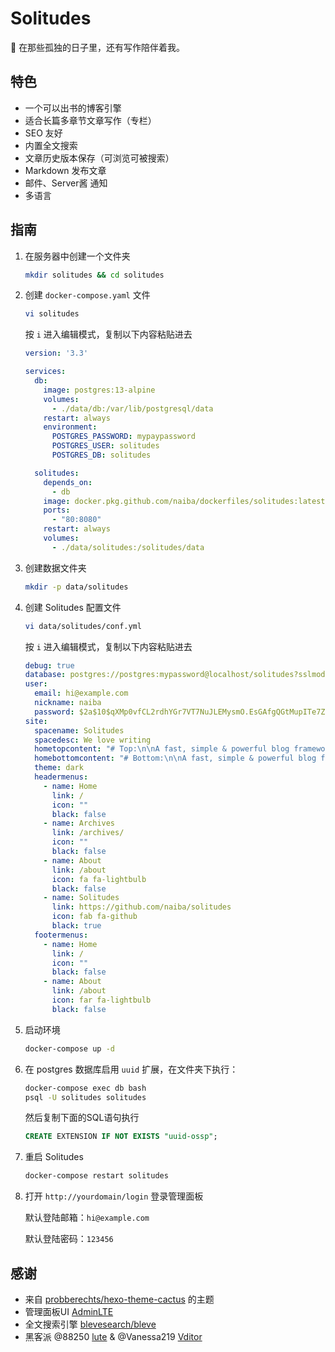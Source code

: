 # Solitudes

:smoking: 在那些孤独的日子里，还有写作陪伴着我。

## 特色

- 一个可以出书的博客引擎
- 适合长篇多章节文章写作（专栏）
- SEO 友好
- 内置全文搜索
- 文章历史版本保存（可浏览可被搜索）
- Markdown 发布文章
- 邮件、Server酱 通知
- 多语言

## 指南

1. 在服务器中创建一个文件夹

    ```sh
    mkdir solitudes && cd solitudes
    ```

2. 创建 `docker-compose.yaml` 文件

    ```sh
    vi solitudes
    ```
    按 `i` 进入编辑模式，复制以下内容粘贴进去
    ```yaml
    version: '3.3'

    services:
      db:
        image: postgres:13-alpine
        volumes:
          - ./data/db:/var/lib/postgresql/data
        restart: always
        environment:
          POSTGRES_PASSWORD: mypaypassword
          POSTGRES_USER: solitudes
          POSTGRES_DB: solitudes

      solitudes:
        depends_on:
          - db
        image: docker.pkg.github.com/naiba/dockerfiles/solitudes:latest
        ports:
          - "80:8080"
        restart: always
        volumes:
          - ./data/solitudes:/solitudes/data
    ```
    
2. 创建数据文件夹
    ```sh
    mkdir -p data/solitudes
    ```
    
4. 创建 Solitudes 配置文件

    ```sh
    vi data/solitudes/conf.yml
    ```

    按 `i` 进入编辑模式，复制以下内容粘贴进去

    ```yaml
    debug: true
    database: postgres://postgres:mypassword@localhost/solitudes?sslmode=disable
    user:
      email: hi@example.com
      nickname: naiba
      password: $2a$10$qXMp0vfCL2rdhYGr7VT7NuJLEMysmO.EsGAfgQGtMupITe7ZNbi86
    site:
      spacename: Solitudes
      spacedesc: We love writing
      hometopcontent: "# Top:\n\nA fast, simple & powerful blog framework \U0001F44D\n"
      homebottomcontent: "# Bottom:\n\nA fast, simple & powerful blog framework \U0001F44D\n"
      theme: dark
      headermenus:
        - name: Home
          link: /
          icon: ""
          black: false
        - name: Archives
          link: /archives/
          icon: ""
          black: false
        - name: About
          link: /about
          icon: fa fa-lightbulb
          black: false
        - name: Solitudes
          link: https://github.com/naiba/solitudes
          icon: fab fa-github
          black: true
      footermenus:
        - name: Home
          link: /
          icon: ""
          black: false
        - name: About
          link: /about
          icon: far fa-lightbulb
          black: false
    ```

5. 启动环境

    ```sh
    docker-compose up -d
    ```

6. 在 postgres 数据库启用 `uuid` 扩展，在文件夹下执行：

    ```sh
    docker-compose exec db bash
    psql -U solitudes solitudes
    ```
    然后复制下面的SQL语句执行
    ```sql
    CREATE EXTENSION IF NOT EXISTS "uuid-ossp";
    ```

7. 重启 Solitudes

    ```sh
    docker-compose restart solitudes
    ```

8. 打开 `http://yourdomain/login` 登录管理面板

    默认登陆邮箱：`hi@example.com`

    默认登陆密码：`123456`

## 感谢

- 来自 [probberechts/hexo-theme-cactus](https://github.com/probberechts/hexo-theme-cactus) 的主题
- 管理面板UI [AdminLTE](https://adminlte.io/)
- 全文搜索引擎 [blevesearch/bleve](https://github.com/blevesearch/bleve)
- 黑客派 @88250 [lute](https://github.com/88250/lute) & @Vanessa219 [Vditor](https://github.com/Vanessa219/vditor)
